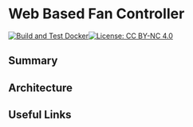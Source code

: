 # Web Based Fan Controller

[![Build and Test Docker](https://github.com/ScottGibb/Web-Based-Fan-Controller/actions/workflows/docker.yml/badge.svg)](https://github.com/ScottGibb/Web-Based-Fan-Controller/actions/workflows/docker.yml)[![License: CC BY-NC 4.0](https://img.shields.io/badge/License-CC%20BY--NC%204.0-lightgrey.svg)](https://creativecommons.org/licenses/by-nc/4.0/)


## Summary


## Architecture


## Useful Links
